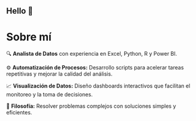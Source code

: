 ## Hello 👋

# Sobre mí

🔍 **Analista de Datos** con experiencia en Excel, Python, R y Power BI.

⚙️ **Automatización de Procesos:**  Desarrollo scripts para acelerar tareas repetitivas y mejorar la calidad del análisis.

📈 **Visualización de Datos:**  Diseño dashboards interactivos que facilitan el monitoreo y la toma de decisiones.

🌟 **Filosofía:** Resolver problemas complejos con soluciones simples y eficientes.
